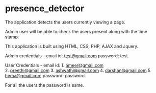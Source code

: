 # presence_detector

The application detects the users currently viewing a page.

Admin user will be able to check the users present along with the time stamp.

This application is built using HTML, CSS, PHP, AJAX and Jquery.

Admin credentials - email id: test@gmail.com
                    password: test
                         
User Credentials -  email id: 1. ameer@gmail.com                       
                              2. preethi@gmail.com
                              3. ashwathi@gmail.com
                              4. darshan@gmail.com
                              5. hema@gmail.com
                    password: password

For all the users the password is same.
